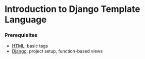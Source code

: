 # Introduction to Django Template Language

### Prerequisites
- [HTML](https://www.w3schools.com/html/): basic tags
- [Django](https://www.djangoproject.com/): project setup, function-based views
  
